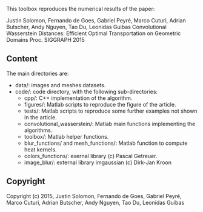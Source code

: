 This toolbox reproduces the numerical results of the paper:

Justin Solomon, Fernando de Goes, Gabriel Peyré, Marco Cuturi, Adrian Butscher, Andy Nguyen, Tao Du, Leonidas Guibas 
Convolutional Wasserstein Distances: Efficient Optimal Transportation on Geometric Domains
Proc. SIGGRAPH 2015


Content
-------

The main directories are:
* data/: images and meshes datasets. 
* code/: code directory, with the following sub-directories:
    - cpp/: C++ implementation of the algorithm.
    - figures/: Matlab scripts to reproduce the figure of the article.
    - tests/: Matlab scripts to reproduce some further examples not shown in the article.
    - convolutional_wasserstein/: Matlab main functions implementing the algorithms.
    - toolbox/: Matlab helper functions.
    - blur_functions/ and mesh_functions/: Matlab function to compute heat kernels.
    - colors_functions/: exernal library (c) Pascal Getreuer.
    - image_blur/: external library imgaussian (c) Dirk-Jan Kroon

Copyright
-------

Copyright (c) 2015, Justin Solomon, Fernando de Goes, Gabriel Peyré, Marco Cuturi, Adrian Butscher, Andy Nguyen, Tao Du, Leonidas Guibas  


